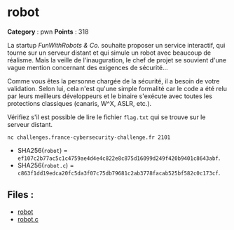 # robot

**Category** : pwn
**Points** : 318

La startup *FunWithRobots & Co.* souhaite proposer un service interactif, qui tourne sur un serveur distant et qui simule un robot avec beaucoup de réalisme.
Mais la veille de l'inauguration, le chef de projet se souvient d'une vague mention concernant des exigences de sécurité...

Comme vous êtes la personne chargée de la sécurité, il a besoin de votre validation.
Selon lui, cela n'est qu'une simple formalité car le code a été relu par leurs meilleurs développeurs et le binaire s'exécute avec toutes les protections classiques (canaris, W^X, ASLR, etc.).

Vérifiez s'il est possible de lire le fichier `flag.txt` qui se trouve sur le serveur distant.

`nc challenges.france-cybersecurity-challenge.fr 2101`

* SHA256(`robot`) = `ef107c2b77ac5c1c4759ae4d4e4c822e8c875d16099d249f420b9401c8643abf`.
* SHA256(`robot.c`) = `c863f1dd19edca20fc5da3f07c75db79681c2ab3778facab525bf582c0c173cf`.


## Files : 
 - [robot](./robot)
 - [robot.c](./robot.c)


